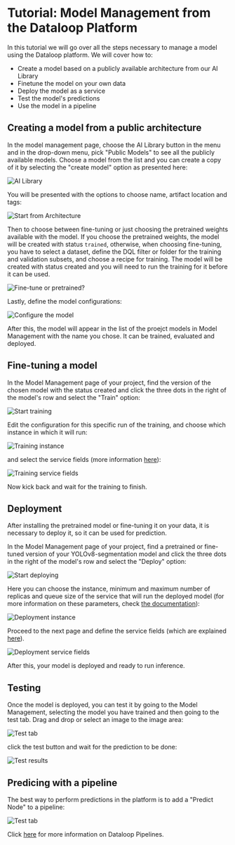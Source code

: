 # Tutorial: Model Management from the Dataloop Platform  
  
In this tutorial we will go over all the steps necessary to manage a model using the Dataloop platform. We will cover how to:  
  
* Create a model based on a publicly available architecture from our AI Library  
* Finetune the model on your own data  
* Deploy the model as a service  
* Test the model's predictions  
* Use the model in a pipeline  
  
## Creating a model from a public architecture  
  
In the model management page, choose the AI Library button in the menu and in the drop-down menu, pick "Public Models" to see all the publicly available models. Choose a model from the list and you can create a copy of it by selecting the "create model" option as presented here:  
  
![AI Library](../../../assets/images/model_management/platform/ai_library.png)  
  
You will be presented with the options to choose name, artifact location and tags:  
  
![Start from Architecture](../../../assets/images/model_management/platform/start_from_arch.png)  
  
Then to choose between fine-tuning or just choosing the pretrained weights available with the model. If you choose the pretrained weights, the model will be created with status ```trained```, otherwise, when choosing fine-tuning, you have to select a dataset, define the DQL filter or folder for the training and validation subsets, and choose a recipe for training. The model will be created with status created and you will need to run the training for it before it can be used.  
  
![Fine-tune or pretrained?](../../../assets/images/model_management/platform/subsets.png)  
  
Lastly, define the model configurations:  
  
![Configure the model](../../../assets/images/model_management/platform/create_config.png)  
  
After this, the model will appear in the list of the proejct models in Model Management with the name you chose. It can be trained, evaluated and deployed.  
  
## Fine-tuning a model  
  
In the Model Management page of your project, find the version of the chosen model with the status created and click the three dots in the right of the model's row and select the "Train" option:  
  
![Start training](../../../assets/images/model_management/platform/train.png)  
  
Edit the configuration for this specific run of the training, and choose which instance in which it will run:  
  
![Training instance](../../../assets/images/model_management/platform/train_select_instance.png)  
  
and select the service fields (more information [here](https://developers.dataloop.ai/tutorials/faas/custom_environment_using_docker/chapter/)):  
  
![Training service fields](../../../assets/images/model_management/platform/train_service_fields.png)  
  
Now kick back and wait for the training to finish.  
  
## Deployment  
  
After installing the pretrained model or fine-tuning it on your data, it is necessary to deploy it, so it can be used for prediction.  
  
In the Model Management page of your project, find a pretrained or fine-tuned version of your YOLOv8-segmentation model and click the three dots in the right of the model's row and select the "Deploy" option:  
  
![Start deploying](../../../assets/images/model_management/platform/deploy.png)  
  
Here you can choose the instance, minimum and maximum number of replicas and queue size of the service that will run the deployed model (for more information on these parameters, check [the documentation](https://developers.dataloop.ai/tutorials/faas/advance/chapter/#autoscaler)):  
  
![Deployment instance](../../../assets/images/model_management/platform/deploy_select_instance.png)  
  
Proceed to the next page and define the service fields (which are explained [here](https://developers.dataloop.ai/tutorials/faas/custom_environment_using_docker/chapter/)).  
  
![Deployment service fields](../../../assets/images/model_management/platform/deploy_service_fields.png)  
  
After this, your model is deployed and ready to run inference.  
  
## Testing  
  
Once the model is deployed, you can test it by going to the Model Management, selecting the model you have trained and then going to the test tab. Drag and drop or select an image to the image area:  
  
![Test tab](../../../assets/images/model_management/platform/test_pre.png)  
  
click the test button and wait for the prediction to be done:  
  
![Test results](../../../assets/images/model_management/platform/test_post.png)  
  
## Predicing with a pipeline  
  
The best way to perform predictions in the platform is to add a "Predict Node" to a pipeline:  
  
![Test tab](../../../assets/images/model_management/platform/predict_pipeline.png)  
  
Click [here](https://developers.dataloop.ai/onboarding/08_pipelines/) for more information on Dataloop Pipelines.  

